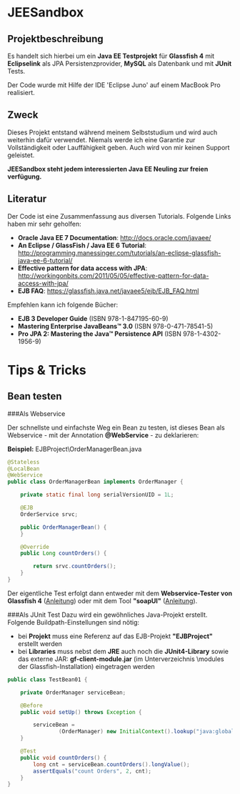 JEESandbox
==========

Projektbeschreibung
-------------------
Es handelt sich hierbei um ein **Java EE Testprojekt** für **Glassfish 4** mit **Eclipselink** als JPA Persistenzprovider, **MySQL** als Datenbank und mit **JUnit** Tests. 

Der Code wurde mit Hilfe der IDE 'Eclipse Juno' auf einem MacBook Pro realisiert. 

Zweck
-----
Dieses Projekt entstand während meinem Selbststudium und wird auch weiterhin dafür verwendet. Niemals werde ich eine Garantie zur Vollständigkeit oder Lauffähigkeit geben. Auch wird von mir keinen Support geleistet. 

**JEESandbox steht jedem interessierten Java EE Neuling zur freien verfügung.** 

Literatur
---------
Der Code ist eine Zusammenfassung aus diversen Tutorials. Folgende Links haben mir sehr geholfen:

- **Oracle Java EE 7 Documentation**: http://docs.oracle.com/javaee/
- **An Eclipse / GlassFish / Java EE 6 Tutorial**: http://programming.manessinger.com/tutorials/an-eclipse-glassfish-java-ee-6-tutorial/
- **Effective pattern for data access with JPA**: http://workingonbits.com/2011/05/05/effective-pattern-for-data-access-with-jpa/
- **EJB FAQ**: https://glassfish.java.net/javaee5/ejb/EJB_FAQ.html

Empfehlen kann ich folgende Bücher:

- **EJB 3 Developer Guide** (ISBN 978-1-847195-60-9)
- **Mastering EnterpriseJavaBeans™ 3.0** (ISBN 978-0-471-78541-5)
- **Pro JPA 2: Mastering the Java™Persistence API** (ISBN 978-1-4302-1956-9)




Tips & Tricks
=============

Bean testen
-----------

###Als Webservice

Der schnellste und einfachste Weg ein Bean zu testen, ist dieses Bean als Webservice - mit der Annotation **@WebService** - zu deklarieren:

**Beispiel:** EJBProject\OrderManagerBean.java

```java
@Stateless
@LocalBean
@WebService
public class OrderManagerBean implements OrderManager {

	private static final long serialVersionUID = 1L;

	@EJB
	OrderService srvc;

	public OrderManagerBean() {
	}

	@Override
	public Long countOrders() {

		return srvc.countOrders();
	}
}
```

Der eigentliche Test erfolgt dann entweder mit dem **Webservice-Tester von Glassfish 4** ([Anleitung](http://programming.manessinger.com/tutorials/an-eclipse-glassfish-java-ee-6-tutorial/#heading_toc_j_22)) oder mit dem Tool **"soapUI"** ([Anleitung](http://programming.manessinger.com/tutorials/an-eclipse-glassfish-java-ee-6-tutorial/#heading_toc_j_23)).

###Als JUnit Test
Dazu wird ein gewöhnliches Java-Projekt erstellt. Folgende Buildpath-Einstellungen sind nötig:
- bei **Projekt** muss eine Referenz auf das EJB-Projekt **"EJBProject"** erstellt werden
- bei **Libraries** muss nebst dem **JRE** auch noch die **JUnit4-Library** sowie das externe JAR: **gf-client-module.jar** (im Unterverzeichnis \modules der Glassfish-Installation) eingetragen werden

```java
public class TestBean01 {

	private OrderManager serviceBean;

	@Before
	public void setUp() throws Exception {

		serviceBean =
				(OrderManager) new InitialContext().lookup("java:global/EARApp/EJBProject/OrderManagerBean!ch.x3m.beans.OrderManager");
	}

	@Test
	public void countOrders() {
		long cnt = serviceBean.countOrders().longValue();
		assertEquals("count Orders", 2, cnt);
	}
}
```


